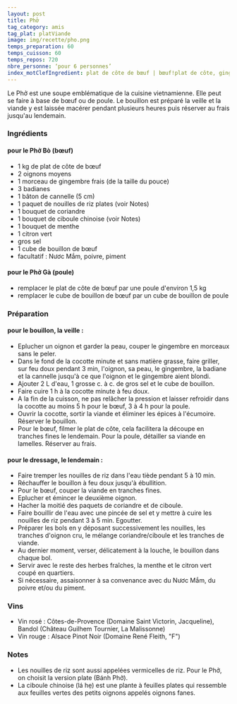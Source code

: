 ```yaml
---
layout: post
title: Phở
tag_category: amis
tag_plat: platViande
image: img/recette/pho.png
temps_preparation: 60
temps_cuisson: 60
temps_repos: 720
nbre_personne: ‘pour 6 personnes’
index_motClefIngredient: plat de côte de bœuf | bœuf!plat de côte, gingembre, nouille de riz, coriandre, menthe
---
```

Le Phở est une soupe emblématique de la cuisine vietnamienne. Elle peut se faire à base de bœuf ou de poule. Le bouillon est préparé la veille et la viande y est laissée macérer pendant plusieurs heures puis réserver au frais jusqu'au lendemain.

### Ingrédients
#### pour le Phở Bò (bœuf)
* 1 kg de plat de côte de bœuf
* 2 oignons moyens
* 1 morceau de gingembre frais (de la taille du pouce)
* 3 badianes
* 1 bâton de cannelle (5 cm)
* 1 paquet de nouilles de riz plates (voir Notes)
* 1 bouquet de coriandre
* 1 bouquet de ciboule chinoise (voir Notes)
* 1 bouquet de menthe
* 1 citron vert
* gros sel
* 1 cube de bouillon de bœuf
* facultatif : Nươc Mắm, poivre, piment

#### pour le Phở Gà (poule)
* remplacer le plat de côte de bœuf par une poule d'environ 1,5 kg
* remplacer le cube de bouillon de bœuf par un cube de bouillon de poule

### Préparation
#### pour le bouillon, la veille :
* Eplucher un oignon et garder la peau, couper le gingembre en morceaux sans le peler.
* Dans le fond de la cocotte minute et sans matière grasse, faire griller, sur feu doux pendant 3 min, l'oignon, sa peau, le gingembre, la badiane et la cannelle jusqu'à ce que l'oignon et le gingembre aient blondi.
* Ajouter 2 L d'eau, 1 grosse c. à c. de gros sel et le cube de bouillon.
* Faire cuire 1 h à la cocotte minute à feu doux.
* A la fin de la cuisson, ne pas relâcher la pression et laisser refroidir dans la cocotte au moins 5 h pour le bœuf, 3 à 4 h pour la poule.
* Ouvrir la cocotte, sortir la viande et éliminer les épices à l'écumoire. Réserver le bouillon.
* Pour le bœuf, filmer le plat de côte, cela facilitera la découpe en tranches fines le lendemain. Pour la poule, détailler sa viande en lamelles. Réserver au frais.

#### pour le dressage, le lendemain :
* Faire tremper les nouilles de riz dans l'eau tiède pendant 5 à 10 min.
* Réchauffer le bouillon à feu doux jusqu'à ébullition.
* Pour le bœuf, couper la viande en tranches fines.
* Eplucher et émincer le deuxième oignon.
* Hacher la moitié des paquets de coriandre et de ciboule.
* Faire bouillir de l'eau avec une pincée de sel et y mettre à cuire les nouilles de riz pendant 3 à 5 min. Egoutter.
* Préparer les bols en y déposant successivement les nouilles, les tranches d'oignon cru, le mélange coriandre/ciboule et les tranches de viande.
* Au dernier moment, verser, délicatement à la louche, le bouillon dans chaque bol.
* Servir avec le reste des herbes fraîches, la menthe et le citron vert coupé en quartiers.
* Si nécessaire, assaisonner à sa convenance avec du Nươc Mắm, du poivre et/ou du piment.

### Vins
* Vin rosé : Côtes-de-Provence (Domaine Saint Victorin, Jacqueline), Bandol (Château Guilhem Tournier, La Malissonne)
* Vin rouge : Alsace Pinot Noir (Domaine René Fleith, "F")

### Notes
* Les nouilles de riz sont aussi appelées vermicelles de riz. Pour le Phở, on choisit la version plate (Bánh Phở).
* La ciboule chinoise (lá hẹ) est une plante à feuilles plates qui ressemble aux feuilles vertes des petits oignons appelés oignons fanes.
